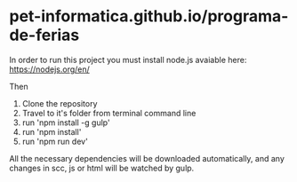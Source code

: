 # pet-informatica.github.io/programa-de-ferias

In order to run this project you must install node.js avaiable here: https://nodejs.org/en/

Then
  1. Clone the repository
  2. Travel to it's folder from terminal command line
  3. run 'npm install -g gulp'
  4. run 'npm install'
  5. run 'npm run dev'

All the necessary dependencies will be downloaded automatically, and any changes in scc, js or html will be watched by gulp.
